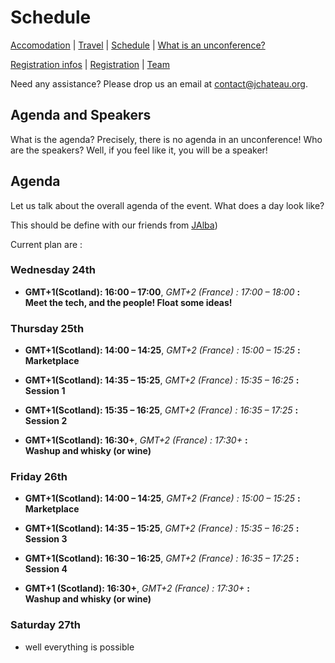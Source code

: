 # Schedule

[Accomodation](accommodation.html) | [Travel](travel.html) | [Schedule](schedule.html) | [What is an unconference?](what-is-an-unconference.html)

[Registration infos](registrationinfo.html) | [Registration](https://www.eventbrite.com/e/jchateau-and-jalba-the-unofficial-unorganised-jauldalliance-tickets-191637963307) | [Team](the-team.html)

Need any assistance? Please drop us an email at [contact@jchateau.org](mailto:team@jchateau.org).


## Agenda and Speakers

What is the agenda? Precisely, there is no agenda in an unconference! Who are the speakers? Well, if you feel like it, you will be a speaker!

## Agenda

Let us talk about the overall agenda of the event. What does a day look like?

This should be define with our friends from [JAlba](https://jalba.scot/))

Current plan are :

### Wednesday 24th

* **GMT+1(Scotland): 16:00 – 17:00**, _GMT+2 (France) : 17:00 – 18:00_ **:<br/> Meet the tech, and the people! Float some ideas!**

### Thursday 25th

* **GMT+1(Scotland): 14:00 – 14:25**, _GMT+2 (France) : 15:00 – 15:25_ **:<br/> Marketplace**

* **GMT+1(Scotland): 14:35 – 15:25**, _GMT+2 (France) : 15:35 – 16:25_ **:<br/> Session 1**

* **GMT+1(Scotland): 15:35 – 16:25**, _GMT+2 (France) : 16:35 – 17:25_ **:<br/> Session 2**

* **GMT+1(Scotland): 16:30+**, _GMT+2 (France) : 17:30+_ **:<br/> Washup and whisky (or wine)**

### Friday 26th

* **GMT+1(Scotland): 14:00 – 14:25**, _GMT+2 (France) : 15:00 – 15:25_ **:<br/> Marketplace**

* **GMT+1(Scotland): 14:35 – 15:25**, _GMT+2 (France) : 15:35 – 16:25_ **:<br/> Session 3**

* **GMT+1(Scotland): 16:30 – 16:25**, _GMT+2 (France) : 16:35 – 17:25_ **:<br/> Session 4**

* **GMT+1 (Scotland): 16:30+**, _GMT+2 (France) : 17:30+_ **:<br/> Washup and whisky (or wine)**

### Saturday 27th

* well everything is possible
